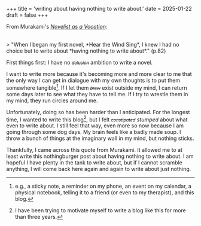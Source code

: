 +++
title = 'writing about having nothing to write about.'
date = 2025-01-22
draft = false
+++

From Murakami's [*Novelist as a Vocation*](https://www.penguinrandomhouse.com/books/547926/novelist-as-a-vocation-by-haruki-murakami/):

<br>
> "When I began my first novel, *Hear the Wind Sing*, I knew I had no choice but to write about *having nothing to write about*." (p.82)
<br>

First things first: I have no <small>*~~delusion~~*</small> ambition to write a novel. 

I want to write more because it's becoming more and more clear to me that the only way I can get in dialogue with my own thoughts is to put them somewhere tangible[^1]. If I let them <small>*~~brew~~*</small> exist outside my mind, I can return some days later to see what they have to tell me. If I try to wrestle them in my mind, they run circles around me.

Unfortunately, doing so has been harder than I anticipated. For the longest time, I wanted to write this blog[^2], but I felt <small>*~~constipated~~*</small> *stumped* about what even to write about. I still feel that way, even more so now because I am going through some dog days. My brain feels like a badly made soup. I throw a bunch of things at the imaginary wall in my mind, but nothing sticks. 

Thankfully, I came across this quote from Murakami. It allowed me to at least write this nothingburger post about having nothing to write about. I am hopeful I have plenty in the tank to write about, but if I cannot scramble anything, I will come back here again and again to write about just nothing.



[^1]: e.g., a sticky note,  a reminder on my phone, an event on my calendar, a physical notebook, telling it to a friend (or even to my therapist), and this blog.

[^2]: I have been trying to motivate myself to write a blog like this for more than three years.
